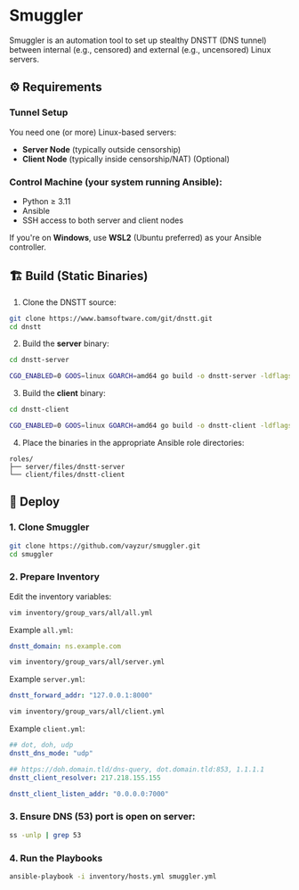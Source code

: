 # Smuggler

Smuggler is an automation tool to set up stealthy DNSTT (DNS tunnel) between internal (e.g., censored) and external (e.g., uncensored) Linux servers.

## ⚙️ Requirements

### Tunnel Setup

You need one (or more) Linux-based servers:

* **Server Node** (typically outside censorship)
* **Client Node** (typically inside censorship/NAT) (Optional)

### Control Machine (your system running Ansible):

* Python ≥ 3.11
* Ansible
* SSH access to both server and client nodes

If you're on **Windows**, use **WSL2** (Ubuntu preferred) as your Ansible controller.

## 🏗️ Build (Static Binaries)

1. Clone the DNSTT source:

```bash
git clone https://www.bamsoftware.com/git/dnstt.git
cd dnstt
````

2. Build the **server** binary:

```bash
cd dnstt-server

CGO_ENABLED=0 GOOS=linux GOARCH=amd64 go build -o dnstt-server -ldflags="-s -w -extldflags '-static'"
```

3. Build the **client** binary:

```bash
cd dnstt-client

CGO_ENABLED=0 GOOS=linux GOARCH=amd64 go build -o dnstt-client -ldflags="-s -w -extldflags '-static'"
```

4. Place the binaries in the appropriate Ansible role directories:

```
roles/
├── server/files/dnstt-server
└── client/files/dnstt-client
```

## 🚀 Deploy

### 1. Clone Smuggler

```bash
git clone https://github.com/vayzur/smuggler.git
cd smuggler
```

### 2. Prepare Inventory

Edit the inventory variables:

```bash
vim inventory/group_vars/all/all.yml
```

Example `all.yml`:

```yaml
dnstt_domain: ns.example.com
```

```bash
vim inventory/group_vars/all/server.yml
```

Example `server.yml`:

```yaml
dnstt_forward_addr: "127.0.0.1:8000"
```

```bash
vim inventory/group_vars/all/client.yml
```

Example `client.yml`:

```yaml
## dot, doh, udp
dnstt_dns_mode: "udp"

## https://doh.domain.tld/dns-query, dot.domain.tld:853, 1.1.1.1
dnstt_client_resolver: 217.218.155.155

dnstt_client_listen_addr: "0.0.0.0:7000"
```

### 3. Ensure DNS (53) port is open on server:

```bash
ss -unlp | grep 53
```

### 4. Run the Playbooks

```bash
ansible-playbook -i inventory/hosts.yml smuggler.yml
```

